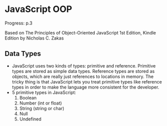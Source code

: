 # JavaScript OOP

Progress: p.3

Based on The Principles of Object-Oriented JavaScript 1st Edition, Kindle Edition by Nicholas C. Zakas

## Data Types

* JavaScript uses two kinds of types: primitive and reference. Primitive types are stored as simple data types. Reference types are stored as objects, which are really just references to locations in memory. The tricky thing is that JavaScript lets you treat primitive types like reference types in order to make the language more consistent for the developer.
* 5 primitive types in JavaScript:
  1. Boolean
  2. Number (int or float)
  3. String (string or char)
  4. Null
  5. Undefined
